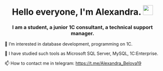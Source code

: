 <h1 align="center">Hello everyone, I'm Alexandra.
<img src="https://github.com/blackcater/blackcater/raw/main/images/Hi.gif" height="32"/></h1>
<h3 align="center">I am a student, a junior 1C consultant, a technical support manager.</h3>

👀 I’m interested in database development, programming on 1C.

🌱 I have studied such tools as Microsoft SQL Server, MySQL, 1C:Enterprise.

📫 How to contact me in telegram: https://t.me/Alexandra_Belova19
